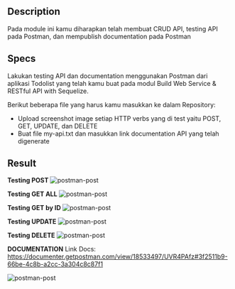 ## Description
Pada module ini kamu diharapkan telah membuat CRUD API, testing API pada Postman, dan mempublish documentation pada Postman

## Specs
Lakukan testing API dan documentation menggunakan Postman dari aplikasi Todolist yang telah kamu buat pada modul Build Web Service & RESTful API with Sequelize.

Berikut beberapa file yang harus kamu masukkan ke dalam Repository:
- Upload screenshot image setiap HTTP verbs yang di test yaitu POST, GET, UPDATE, dan DELETE
- Buat file my-api.txt dan masukkan link documentation API yang telah digenerate


## Result
**Testing POST**
![postman-post](https://drive.google.com/file/d/19kTlth9tLb3O2McFjJttkflS-KCRZH3S/view?usp=sharing.png)

**Testing GET ALL**
![postman-post](https://drive.google.com/file/d/1qIr9ec5c2D_eTwVPl2UAdCPK0ZIKx5nm/view?usp=sharing)

**Testing GET by ID**
![postman-post](https://drive.google.com/file/d/1ZQ5GqJSQptiRwCIYyyXvKKITNvjpJpTZ/view?usp=sharing)

**Testing UPDATE**
![postman-post](https://drive.google.com/file/d/1oAxPGUTWd43fI0ChPAjilBYfz3fWsnkm/view?usp=sharing)

**Testing DELETE**
![postman-post](https://drive.google.com/file/d/111A_2-mblDRPa1ICwcuDlmWGeaRDOQfG/view?usp=sharing)

**DOCUMENTATION**
Link Docs: https://documenter.getpostman.com/view/18533497/UVR4PAfz#3f2511b9-66be-4c8b-a2cc-3a304c8c87f1

![postman-post](https://drive.google.com/file/d/1o0LlFH_6AxXNdV51GTqQbPFkfiUoGpS2/view?usp=sharing)
